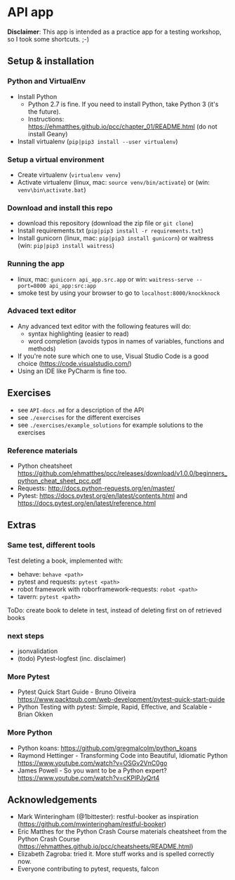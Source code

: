 # API app

**Disclaimer**: 
This app is intended as a practice app for a testing workshop, so I took some shortcuts. ;-)


## Setup & installation

### Python and VirtualEnv
- Install Python
    - Python 2.7 is fine. If you need to install Python, take Python 3 (it's the future).
    - Instructions: https://ehmatthes.github.io/pcc/chapter_01/README.html (do not install Geany)
- Install virtualenv (`pip|pip3 install --user virtualenv`)

### Setup a virtual environment
- Create virtualenv (`virtualenv venv`)
- Activate virtualenv (linux, mac: `source venv/bin/activate`) or (win: `venv\bin\activate.bat`)

### Download and install this repo
- download this repository (download the zip file or `git clone`)
- Install requirements.txt (`pip|pip3 install -r requirements.txt`)
- Install gunicorn (linux, mac: `pip|pip3 install gunicorn`) or waitress (win: `pip|pip3 install waitress`)

### Running the app
- linux, mac: `gunicorn api_app.src.app` or win: `waitress-serve --port=8000 api_app:src:app`
- smoke test by using your browser to go to `localhost:8000/knockknock` 

### Advaced text editor
- Any advanced text editor with the following features will do:
    - syntax highlighting (easier to read)
    - word completion (avoids typos in names of variables, functions and methods)
- If you're note sure which one to use, Visual Studio Code is a good choice (https://code.visualstudio.com/)
- Using an IDE like PyCharm is fine too.



## Exercises
- see `API-docs.md` for a description of the API
- see `./exercises` for the different exercises
- see `./exercises/example_solutions` for example solutions to the exercises

### Reference materials
- Python cheatsheet https://github.com/ehmatthes/pcc/releases/download/v1.0.0/beginners_python_cheat_sheet_pcc.pdf
- Requests: http://docs.python-requests.org/en/master/
- Pytest: https://docs.pytest.org/en/latest/contents.html and https://docs.pytest.org/en/latest/reference.html



## Extras

### Same test, different tools
Test deleting a book, implemented with:
- behave: `behave <path>`
- pytest and requests: `pytest <path>`
- robot framework with roborframework-requests: `robot <path>`
- tavern: `pytest <path>`

ToDo: create book to delete in test, instead of deleting first on of retrieved books

### next steps
- jsonvalidation
- (todo) Pytest-logfest (inc. disclaimer)

### More Pytest
- Pytest Quick Start Guide - Bruno Oliveira https://www.packtpub.com/web-development/pytest-quick-start-guide
- Python Testing with pytest: Simple, Rapid, Effective, and Scalable - Brian Okken

### More Python
- Python koans: https://github.com/gregmalcolm/python_koans
- Raymond Hettinger - Transforming Code into Beautiful, Idiomatic Python https://www.youtube.com/watch?v=OSGv2VnC0go
- James Powell - So you want to be a Python expert? https://www.youtube.com/watch?v=cKPlPJyQrt4



## Acknowledgements
- Mark Winteringham (@1bittester): restful-booker as inspiration (https://github.com/mwinteringham/restful-booker)
- Eric Matthes for the Python Crash Course materials cheatsheet from the Python Crash Course (https://ehmatthes.github.io/pcc/cheatsheets/README.html)
- Elizabeth Zagroba: tried it. More stuff works and is spelled correctly now.
- Everyone contributing to pytest, requests, falcon
